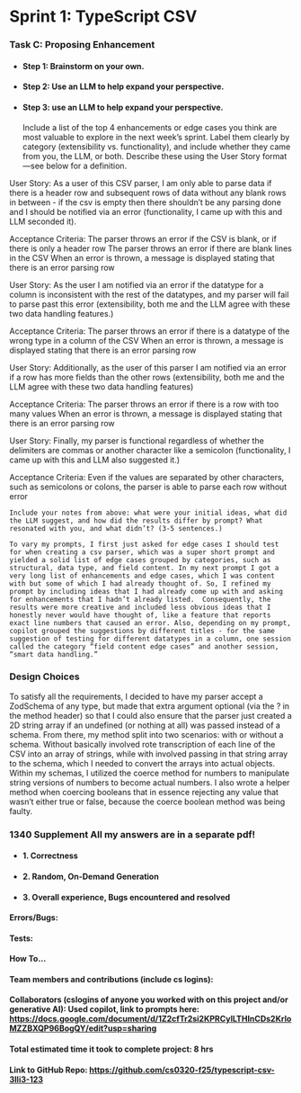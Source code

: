 # Sprint 1: TypeScript CSV

### Task C: Proposing Enhancement

- #### Step 1: Brainstorm on your own.

- #### Step 2: Use an LLM to help expand your perspective.

- #### Step 3: use an LLM to help expand your perspective.

    Include a list of the top 4 enhancements or edge cases you think are most valuable to explore in the next week’s sprint. Label them clearly by category (extensibility vs. functionality), and include whether they came from you, the LLM, or both. Describe these using the User Story format—see below for a definition. 
    
User Story:
As a user of this CSV parser, I am only able to parse data if there is a header row and subsequent rows of data without any blank rows in between - if the csv is empty then there shouldn’t be any parsing done and I should be notified via an error (functionality, I came up with this and LLM seconded it). 

Acceptance Criteria:
The parser throws an error if the CSV is blank, or if there is only a header row
The parser throws an error if there are blank lines in the CSV
When an error is thrown, a message is displayed stating that there is an error parsing row

User Story:
As the user I am notified via an error if the datatype for a column is inconsistent with the rest of the datatypes, and my parser will fail to parse past this error (extensibility, both me and the LLM agree with these two data handling features.)

Acceptance Criteria:
The parser throws an error if there is a datatype of the wrong type in a column of the CSV
When an error is thrown, a message is displayed stating that there is an error parsing row

User Story:
Additionally, as the user of this parser I am notified via an error if a row has more fields than the other rows (extensibility, both me and the LLM agree with these two data handling features)

Acceptance Criteria:
The parser throws an error if there is a row with too many values
When an error is thrown, a message is displayed stating that there is an error parsing row

User Story:
Finally, my parser is functional regardless of whether the delimiters are commas or another character like a semicolon (functionality, I came up with this and LLM also suggested it.)

Acceptance Criteria:
Even if the values are separated by other characters, such as semicolons or colons, the parser is able to parse each row without error

    Include your notes from above: what were your initial ideas, what did the LLM suggest, and how did the results differ by prompt? What resonated with you, and what didn’t? (3-5 sentences.) 

    To vary my prompts, I first just asked for edge cases I should test for when creating a csv parser, which was a super short prompt and yielded a solid list of edge cases grouped by categories, such as structural, data type, and field content. In my next prompt I got a very long list of enhancements and edge cases, which I was content with but some of which I had already thought of. So, I refined my prompt by including ideas that I had already come up with and asking for enhancements that I hadn’t already listed.  Consequently, the results were more creative and included less obvious ideas that I honestly never would have thought of, like a feature that reports exact line numbers that caused an error. Also, depending on my prompt, copilot grouped the suggestions by different titles - for the same suggestion of testing for different datatypes in a column, one session called the category “field content edge cases” and another session, “smart data handling.” 

### Design Choices

To satisfy all the requirements, I decided to have my parser accept a ZodSchema of any type, but made that extra argument optional (via the ? in the method header) so that I could also ensure that the parser just created a 2D string array if an undefined (or nothing at all) was passed instead of a schema. From there, my method split into two scenarios: with or without a schema. Without basically involved rote transcription of each line of the CSV into an array of strings, while with involved passing in that string array to the schema, which I needed to convert the arrays into actual objects. Within my schemas, I utilized the coerce method for numbers to manipulate string versions of numbers to become actual numbers. I also wrote a helper method when coercing booleans that in essence rejecting any value that wasn’t either true or false, because the coerce boolean method was being faulty.

### 1340 Supplement All my answers are in a separate pdf!

- #### 1. Correctness

- #### 2. Random, On-Demand Generation

- #### 3. Overall experience, Bugs encountered and resolved
#### Errors/Bugs:
#### Tests:
#### How To…

#### Team members and contributions (include cs logins):

#### Collaborators (cslogins of anyone you worked with on this project and/or generative AI): Used copilot, link to prompts here: https://docs.google.com/document/d/1Z2cfTr2si2KPRCylLTHInCDs2KrloMZZBXQP96BogQY/edit?usp=sharing

#### Total estimated time it took to complete project: 8 hrs
#### Link to GitHub Repo: https://github.com/cs0320-f25/typescript-csv-3lli3-123 
